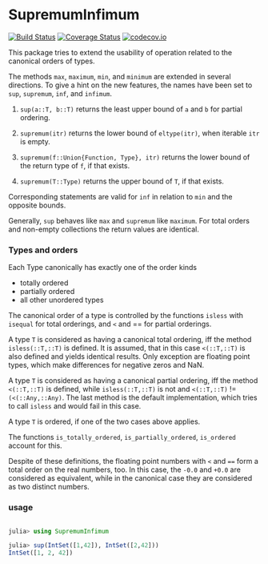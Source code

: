 # SupremumInfimum

[![Build Status](https://travis-ci.org/KlausC/SupremumInfimum.jl.svg?branch=master)](https://travis-ci.org/KlausC/SupremumInfimum.jl)
[![Coverage Status](https://coveralls.io/repos/KlausC/SupremumInfimum.jl/badge.svg?branch=master&service=github)](https://coveralls.io/github/KlausC/SupremumInfimum.jl?branch=master)
[![codecov.io](http://codecov.io/github/KlausC/SupremumInfimum.jl/coverage.svg?branch=master)](http://codecov.io/github/KlausC/SupremumInfimum.jl?branch=master)

This package tries to extend the usability of operation related to the canonical orders of types.

The methods `max`, `maximum`, `min`, and `minimum` are extended in several directions.
To give a hint on the new features, the names have been set to `sup`, `supremum`, `inf`, and `infimum`.

1. `sup(a::T, b::T)` returns the least upper bound of `a` and `b` for partial ordering.

2. `supremum(itr)` returns the lower bound of `eltype(itr)`, when iterable `itr` is empty.

3. `supremum(f::Union{Function, Type}, itr)` returns the lower bound of the return type of `f`, if that exists.  

4. `supremum(T::Type)` returns the upper bound of `T`, if that exists.


Corresponding statements are valid for `inf` in relation to `min` and the opposite bounds.

Generally, `sup` behaves like `max` and `supremum` like `maximum`. For total orders and non-empty collections the return values are identical.


### Types and orders

Each Type canonically has exactly one of the order kinds

* totally ordered
* partially ordered
* all other unordered types


The canonical order of a type is controlled by the functions
`isless` with `isequal` for total orderings, and `<` and == for partial orderings.

A type `T` is considered as having a canonical total ordering, iff the method `isless(::T,::T)`
is defined. It is assumed, that in this case `<(::T,::T)` is also defined and yields
identical results. Only exception are floating point types, which make differences for
negative zeros and NaN.

A type `T` is considered as having a canonical partial ordering, iff the method `<(::T,::T)`
is defined, while `isless(::T,::T)` is not and `<(::T,::T)` != `(<(::Any,::Any)`. The last
method is the default implementation, which tries to call `isless` and would fail in this case.

A type `T` is ordered, if one of the two cases above applies.

The functions `is_totally_ordered`, `is_partially_ordered`, `is_ordered` account for this.

Despite of these definitions, the floating point numbers with `<` and `==` form a total order
on the real numbers, too. In this case, the `-0.0` and `+0.0` are considered as equivalent,
while in the canonical case they are considered as two distinct numbers.

### usage

```jl

julia> using SupremumInfimum

julia> sup(IntSet([1,42]), IntSet([2,42]))
IntSet([1, 2, 42])
```



